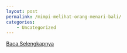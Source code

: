 ```yaml
---
layout: post
permalink: /mimpi-melihat-orang-menari-bali/
categories:
    - Uncategorized
---
```


[Baca Selengkapnya](/03)